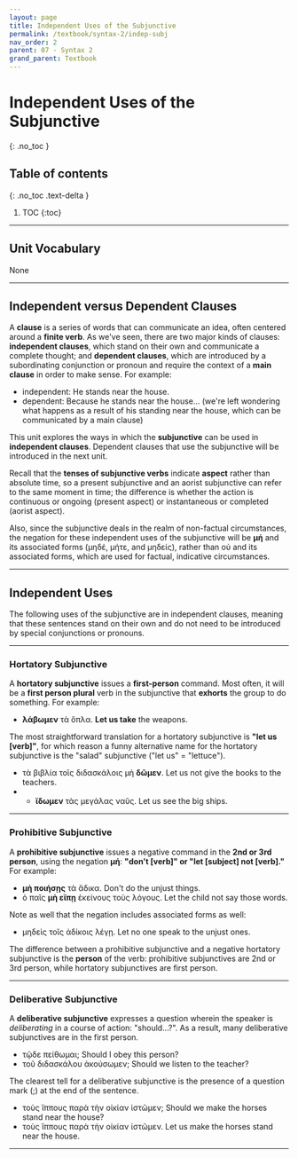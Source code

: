 ```yaml
---
layout: page
title: Independent Uses of the Subjunctive
permalink: /textbook/syntax-2/indep-subj
nav_order: 2
parent: 07 - Syntax 2
grand_parent: Textbook
---
```


# Independent Uses of the Subjunctive
{: .no_toc }

## Table of contents
{: .no_toc .text-delta }

1. TOC
{:toc}

***

## Unit Vocabulary

None

***

## Independent versus Dependent Clauses

A **clause** is a series of words that can communicate an idea, often centered around a **finite verb**. As we've seen, there are two major kinds of clauses: **independent clauses**, which stand on their own and communicate a complete thought; and **dependent clauses**, which are introduced by a subordinating conjunction or pronoun and require the context of a **main clause** in order to make sense. For example:

* independent: He stands near the house.
* dependent: Because he stands near the house... (we're left wondering what happens as a result of his standing near the house, which can be communicated by a main clause)

This unit explores the ways in which the **subjunctive** can be used in **independent clauses**. Dependent clauses that use the subjunctive will be introduced in the next unit.

Recall that the **tenses of subjunctive verbs** indicate **aspect** rather than absolute time, so a present subjunctive and an aorist subjunctive can refer to the same moment in time; the difference is whether the action is continuous or ongoing (present aspect) or instantaneous or completed (aorist aspect).

Also, since the subjunctive deals in the realm of non-factual circumstances, the negation for these independent uses of the subjunctive will be **μή** and its associated forms (μηδέ, μήτε, and μηδείς), rather than οὐ and its associated forms, which are used for factual, indicative circumstances.

***

## Independent Uses

The following uses of the subjunctive are in independent clauses, meaning that these sentences stand on their own and do not need to be introduced by special conjunctions or pronouns.

***

### Hortatory Subjunctive

A **hortatory subjunctive** issues a **first-person** command. Most often, it will be a **first person plural** verb in the subjunctive that **exhorts** the group to do something. For example:

* **λάβωμεν** τὰ ὅπλα. **Let us take** the weapons.

The most straightforward translation for a hortatory subjunctive is **"let us [verb]"**, for which reason a funny alternative name for the hortatory subjunctive is the "salad" subjunctive ("let us" = "lettuce").

* τὰ βιβλία τοῖς διδασκάλοις μὴ **δῶμεν**. Let us not give the books to the teachers.
* * **ἴδωμεν** τὰς μεγάλας ναῦς. Let us see the big ships.

***

### Prohibitive Subjunctive

A **prohibitive subjunctive** issues a negative command in the **2nd or 3rd person**, using the negation **μή**: **"don't [verb]" or "let [subject] not [verb]."** For example:

* **μὴ ποιήσῃς** τὰ ἄδικα. Don't do the unjust things.
* ὁ παῖς **μὴ εἴπῃ** ἐκείνους τοὺς λόγους. Let the child not say those words.

Note as well that the negation includes associated forms as well:

* μηδεὶς τοῖς ἀδίκοις λέγῃ. Let no one speak to the unjust ones.

The difference between a prohibitive subjunctive and a negative hortatory subjunctive is the **person** of the verb: prohibitive subjunctives are 2nd or 3rd person, while hortatory subjunctives are first person.

***

### Deliberative Subjunctive

A **deliberative subjunctive** expresses a question wherein the speaker is *deliberating* in a course of action: "should...?". As a result, many deliberative subjunctives are in the first person.

* τῷδε πείθωμαι; Should I obey this person?
* τοῦ διδασκάλου ἀκούσωμεν; Should we listen to the teacher?

The clearest tell for a deliberative subjunctive is the presence of a question mark (;) at the end of the sentence.

* τοὺς ἵππους παρὰ τὴν οἰκίαν ἱστῶμεν; Should we make the horses stand near the house?
* τοὺς ἵππους παρὰ τὴν οἰκίαν ἱστῶμεν. Let us make the horses stand near the house.

***
